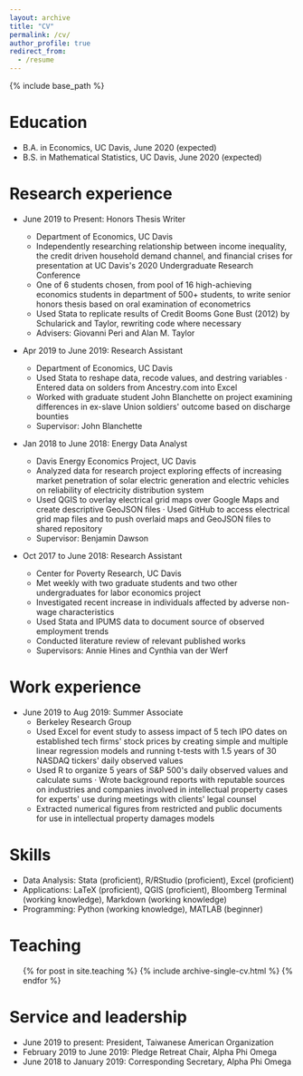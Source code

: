 ```yaml
---
layout: archive
title: "CV"
permalink: /cv/
author_profile: true
redirect_from:
  - /resume
---
```


{% include base_path %}

Education
======
* B.A. in Economics, UC Davis, June 2020 (expected)
* B.S. in Mathematical Statistics, UC Davis, June 2020 (expected)

Research experience
======
* June 2019 to Present: Honors Thesis Writer
  * Department of Economics, UC Davis
  * Independently researching relationship between income inequality, the credit driven household demand channel, and financial crises for presentation at UC Davis's 2020 Undergraduate Research Conference
  * One of 6 students chosen, from pool of 16 high-achieving economics students in department of 500+ students, to write senior honors thesis based on oral examination of econometrics
  * Used Stata to replicate results of Credit Booms Gone Bust (2012) by Schularick and Taylor, rewriting code where necessary
  * Advisers: Giovanni Peri and Alan M. Taylor

* Apr 2019 to June 2019: Research Assistant
  * Department of Economics, UC Davis
  * Used Stata to reshape data, recode values, and destring variables · Entered data on solders from Ancestry.com into Excel
  * Worked with graduate student John Blanchette on project examining differences in ex-slave Union soldiers' outcome based on discharge bounties
  * Supervisor: John Blanchette
  
* Jan 2018 to June 2018: Energy Data Analyst
  * Davis Energy Economics Project, UC Davis
  * Analyzed data for research project exploring effects of increasing market penetration of solar electric generation and electric vehicles on reliability of electricity distribution system
  * Used QGIS to overlay electrical grid maps over Google Maps and create descriptive GeoJSON files · Used GitHub to access electrical grid map files and to push overlaid maps and GeoJSON files to shared repository
  * Supervisor: Benjamin Dawson
  
* Oct 2017 to June 2018: Research Assistant
  * Center for Poverty Research, UC Davis
  * Met weekly with two graduate students and two other undergraduates for labor economics project
  * Investigated recent increase in individuals affected by adverse non-wage characteristics
  * Used Stata and IPUMS data to document source of observed employment trends
  * Conducted literature review of relevant published works
  * Supervisors: Annie Hines and Cynthia van der Werf
  
Work experience
======
* June 2019 to Aug 2019: Summer Associate 
  * Berkeley Research Group
  * Used Excel for event study to assess impact of 5 tech IPO dates on established tech firms' stock prices by creating simple and multiple linear regression models and running t-tests with 1.5 years of 30 NASDAQ tickers' daily observed values
  * Used R to organize 5 years of S&P 500's daily observed values and calculate sums · Wrote background reports with reputable sources on industries and companies involved in intellectual property cases for experts' use during meetings with clients' legal counsel
  * Extracted numerical figures from restricted and public documents for use in intellectual property damages models
    
Skills
======
* Data Analysis: Stata (proficient), R/RStudio (proficient), Excel (proficient)
* Applications: LaTeX (proficient), QGIS (proficient), Bloomberg Terminal (working knowledge), Markdown (working knowledge)
* Programming: Python (working knowledge), MATLAB (beginner)
  
Teaching
======
  <ul>{% for post in site.teaching %}
    {% include archive-single-cv.html %}
  {% endfor %}</ul>
  
Service and leadership
======
* June 2019 to present: President, Taiwanese American Organization
* February 2019 to June 2019: Pledge Retreat Chair, Alpha Phi Omega
* June 2018 to January 2019: Corresponding Secretary, Alpha Phi Omega
